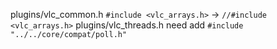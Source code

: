 plugins/vlc_common.h
`#include <vlc_arrays.h>` -> `//#include <vlc_arrays.h>`
plugins/vlc_threads.h
need add `#include "../../core/compat/poll.h"`
